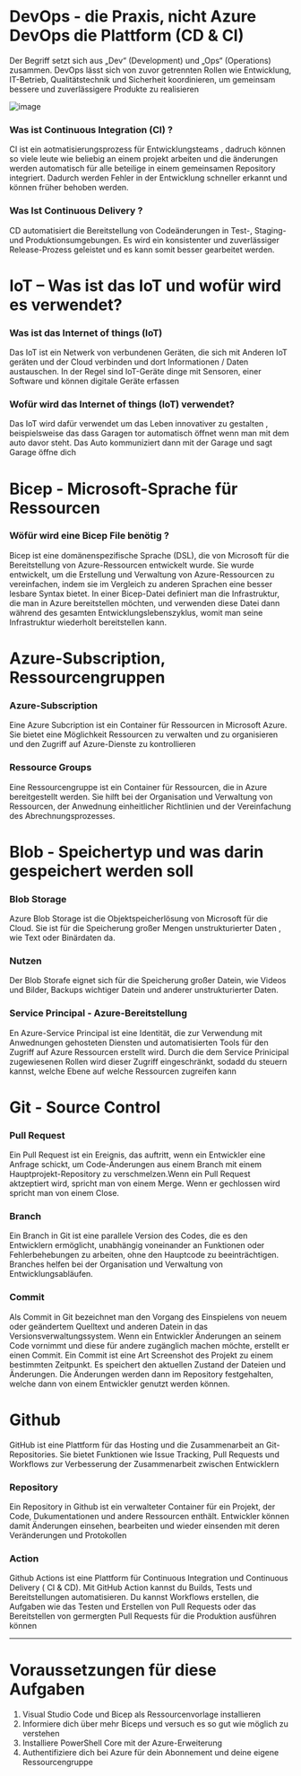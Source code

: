 # DevOps - die Praxis, nicht Azure DevOps die Plattform (CD & CI)
Der Begriff setzt sich aus „Dev“ (Development) und „Ops“ (Operations) zusammen.
DevOps lässt sich von zuvor getrennten Rollen wie Entwicklung, IT-Betrieb, Qualitätstechnik und Sicherheit koordinieren, um gemeinsam bessere und zuverlässigere Produkte zu realisieren<p></p>


![image](https://github.com/DavidImmanuelSchwieder/DevOps/assets/145438444/839f0b1d-95b6-4579-8ac1-ef848e7bf229)

### Was ist Continuous Integration (CI) ? 
<p></p>
CI ist ein aotmatisierungsprozess für Entwicklungsteams , dadruch können so viele leute wie beliebig an einem projekt arbeiten und die änderungen werden automatisch für alle beteilige in einem gemeinsamen Repository integriert. Dadurch werden Fehler in der Entwicklung schneller erkannt und können früher behoben werden.
<p></p>

### Was Ist Continuous Delivery ?
<p></p>

CD automatisiert die Bereitstellung von Codeänderungen in Test-, Staging- und Produktionsumgebungen. Es wird ein konsistenter und zuverlässiger Release-Prozess geleistet und es kann somit besser gearbeitet werden.

# IoT – Was ist das IoT und wofür wird es verwendet?
### Was ist das Internet of things (IoT)
<p></p>

Das IoT ist ein Netwerk von verbundenen Geräten, die sich mit Anderen IoT geräten und der Cloud verbinden und dort Informationen / Daten austauschen. In der Regel sind IoT-Geräte dinge mit Sensoren, einer Software und können digitale Geräte erfassen
<p></p>

### Wofür wird das Internet of things (IoT) verwendet?
<p></p>

Das IoT wird dafür verwendet um das Leben innovativer zu gestalten , beispielsweise das dass Garagen tor automatisch öffnet wenn man mit dem auto davor steht. Das Auto kommuniziert dann mit der Garage und sagt Garage öffne dich 

# Bicep - Microsoft-Sprache für Ressourcen 
### Wöfür wird eine Bicep File benötig ?
<p></p>

Bicep ist eine domänenspezifische Sprache (DSL), die von Microsoft für die Bereitstellung von Azure-Ressourcen entwickelt wurde. Sie wurde entwickelt, um die Erstellung und Verwaltung von Azure-Ressourcen zu vereinfachen, indem sie im Vergleich zu anderen Sprachen eine besser lesbare Syntax bietet. In einer Bicep-Datei definiert man die Infrastruktur, die man in Azure bereitstellen möchten, und verwenden diese Datei dann während des gesamten Entwicklungslebenszyklus, womit man seine Infrastruktur wiederholt bereitstellen kann.

# Azure-Subscription, Ressourcengruppen
### Azure-Subscription
<p></p>

Eine Azure Subcription ist ein Container für Ressourcen in Microsoft Azure. Sie bietet eine Möglichkeit Ressourcen zu verwalten und zu organisieren und den Zugriff auf Azure-Dienste zu kontrollieren 
<p></p>

### Ressource Groups
<p></p>
Eine Ressourcengruppe ist ein Container für Ressourcen, die in Azure bereitgestellt werden. Sie hilft bei der Organisation und Verwaltung von Ressourcen, der Anwednung einheitlicher Richtlinien und der Vereinfachung des Abrechnungsprozesses.


# Blob - Speichertyp und was darin gespeichert werden soll
### Blob Storage
<p></p>
Azure Blob Storage ist die Objektspeicherlösung von Microsoft für die Cloud. Sie ist für die Speicherung großer Mengen unstrukturierter Daten , wie Text oder Binärdaten da.
<p></p>

### Nutzen
<p></p>

Der Blob Storafe eignet sich für die Speicherung großer Datein, wie Videos und Bilder, Backups wichtiger Datein und anderer unstrukturierter Daten.
<p></p>

### Service Principal - Azure-Bereitstellung
<p></p>

En Azure-Service Principal ist eine Identität, die zur Verwendung mit Anwednungen gehosteten Diensten und automatisierten Tools für den Zugriff auf Azure Ressourcen erstellt wird. Durch die dem Service Prinicipal zugewiesenen Rollen wird dieser Zugriff eingeschränkt, sodadd du steuern kannst, welche Ebene auf welche Ressourcen zugreifen kann 

# Git - Source Control
### Pull Request
<p></p>

Ein Pull Request ist ein Ereignis, das auftritt, wenn ein Entwickler eine Anfrage schickt, um Code-Änderungen aus einem Branch mit einem Hauptprojekt-Repository zu verschmelzen.Wenn ein Pull Request aktzeptiert wird, spricht man von einem Merge. Wenn er gechlossen wird spricht man von einem Close.
<p></p>

### Branch
<p></p>

Ein Branch in Git ist eine parallele Version des Codes, die es den Entwicklern ermöglicht, unabhängig voneinander an Funktionen oder Fehlerbehebungen zu arbeiten, ohne den Hauptcode zu beeinträchtigen. Branches helfen bei der Organisation und Verwaltung von Entwicklungsabläufen.
<p></p>

### Commit
<p></p>

Als Commit in Git bezeichnet man den Vorgang des Einspielens von neuem oder geändertem Quelltext und anderen Datein in das Versionsverwaltungssystem. Wenn ein Entwickler Änderungen an seinem Code vornimmt und diese für andere zugänglich machen möchte, erstellt er einen Commit. Ein Commit ist eine Art Screenshot des Projekt zu einem bestimmten Zeitpunkt. Es speichert den aktuellen Zustand der Dateien und Änderungen. Die Änderungen werden dann im Repository festgehalten, welche dann von einem Entwickler genutzt werden können.

# Github
GitHub ist eine Plattform für das Hosting und die Zusammenarbeit an Git-Repositories. Sie bietet Funktionen wie Issue Tracking, Pull Requests und Workflows zur Verbesserung der Zusammenarbeit zwischen Entwicklern
<p></p>

### Repository
<p></p>

Ein Repository in Github ist ein verwalteter Container für ein Projekt, der Code, Dukumentationen und andere Ressourcen enthält. Entwickler können damit Änderungen einsehen, bearbeiten und wieder einsenden mit deren Veränderungen und Protokollen
<p></p>

### Action
<p></p>

Github Actions ist eine Plattform für Continuous Integration und Continuous Delivery ( CI & CD). Mit GitHub Action kannst du Builds, Tests und Bereitstellungen automatisieren. Du kannst Workflows erstellen, die Aufgaben wie das Testen und Erstellen von Pull Requests oder das Bereitstellen von germergten Pull Requests für die Produktion ausführen können
<p>

________________________________________________________________________________________________________________________________________________________________________________________________________________
</p>

# Voraussetzungen für diese Aufgaben
1. Visual Studio Code und Bicep als Ressourcenvorlage installieren
2. Informiere dich über mehr Biceps und versuch es so gut wie möglich zu verstehen
3. Installiere PowerShell Core mit der Azure-Erweiterung
4. Authentifiziere dich bei Azure für dein Abonnement und deine eigene Ressourcengruppe 
